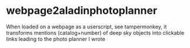 # webpage2aladinphotoplanner
When loaded on a webpage as a userscript, see tampermonkey, it transforms mentions (catalog+number) of deep sky objects into clickable links leading to the photo planner I wrote
